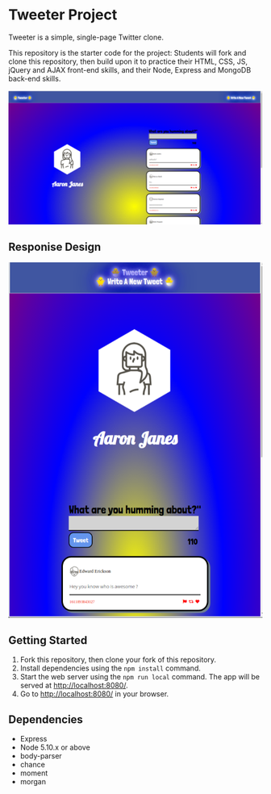 # Tweeter Project

Tweeter is a simple, single-page Twitter clone.

This repository is the starter code for the project: Students will fork and clone this repository, then build upon it to practice their HTML, CSS, JS, jQuery and AJAX front-end skills, and their Node, Express and MongoDB back-end skills.


<img src="https://github.com/ajanes780/tweeter/blob/master/public/images/selection_2.png?raw=true">

## Responise Design

<img src="https://github.com/ajanes780/tweeter/blob/master/public/images/selection_44.png?raw=true">


## Getting Started

1. Fork this repository, then clone your fork of this repository.
2. Install dependencies using the `npm install` command.
3. Start the web server using the `npm run local` command. The app will be served at <http://localhost:8080/>.
4. Go to <http://localhost:8080/> in your browser.

## Dependencies

- Express
- Node 5.10.x or above
- body-parser
- chance
- moment
- morgan



